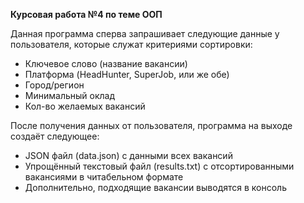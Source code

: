 **Курсовая работа №4 по теме ООП**

Данная программа сперва запрашивает следующие данные у пользователя, которые служат критериями сортировки:
- Ключевое слово (название вакансии)
- Платформа (HeadHunter, SuperJob, или же обе)
- Город/регион
- Минимальный оклад
- Кол-во желаемых вакансий

После получения данных от пользователя, программа на выходе создаёт следующее:
- JSON файл (data.json) с данными всех вакансий
- Упрощённый текстовый файл (results.txt) с отсортированными вакансиями в читабельном формате
- Дополнительно, подходящие вакансии выводятся в консоль
